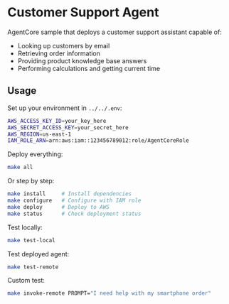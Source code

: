 # Customer Support Agent

AgentCore sample that deploys a customer support assistant capable of:
- Looking up customers by email
- Retrieving order information
- Providing product knowledge base answers
- Performing calculations and getting current time

## Usage

Set up your environment in `../../.env`:
```bash
AWS_ACCESS_KEY_ID=your_key_here
AWS_SECRET_ACCESS_KEY=your_secret_here
AWS_REGION=us-east-1
IAM_ROLE_ARN=arn:aws:iam::123456789012:role/AgentCoreRole
```

Deploy everything:
```bash
make all
```

Or step by step:
```bash
make install     # Install dependencies
make configure   # Configure with IAM role
make deploy      # Deploy to AWS
make status      # Check deployment status
```

Test locally:
```bash
make test-local
```

Test deployed agent:
```bash
make test-remote
```

Custom test:
```bash
make invoke-remote PROMPT="I need help with my smartphone order"
```